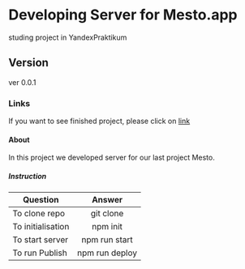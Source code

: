 # Developing Server for Mesto.app
studing project in YandexPraktikum
## Version
ver 0.0.1
### Links
If you want to see finished project, please click on [link](https://github.com/Chukmarov/Chukmarov.github.io-Mesto/deployments/activity_log?environment=github-pages)
#### About
In this project we developed server for our last project Mesto.
##### Instruction
| Question | Answer |
|----------------|:---------:|
| To clone repo | git clone |
| To initialisation | npm init |
| To start server| npm run start |
| To run Publish | npm run deploy |
